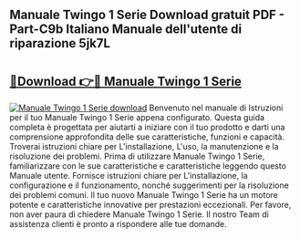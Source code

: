 ## Manuale Twingo 1 Serie Download gratuit PDF - Part-C9b Italiano Manuale dell'utente di riparazione 5jk7L

# <h2><a href="http://dfe99r.blite.top/?on=Manuale+Twingo+1+Serie">🔗Download 👉🔴 Manuale Twingo 1 Serie</a></h2>

[![Manuale Twingo 1 Serie download](https://i.imgur.com/lujVjoI.png)](http://dfe99r.blite.top/?on=Manuale+Twingo+1+Serie)
Benvenuto nel manuale di Istruzioni per il tuo Manuale Twingo 1 Serie appena configurato. Questa guida completa è progettata per aiutarti a iniziare con il tuo prodotto e darti una comprensione approfondita delle sue caratteristiche, funzioni e capacità. Troverai istruzioni chiare per L'installazione, L'uso, la manutenzione e la risoluzione dei problemi. Prima di utilizzare Manuale Twingo 1 Serie, familiarizzare con le sue caratteristiche e caratteristiche leggendo questo Manuale utente. Fornisce istruzioni chiare per L'installazione, la configurazione e il funzionamento, nonché suggerimenti per la risoluzione dei problemi comuni. Il tuo nuovo Manuale Twingo 1 Serie ha un motore potente e caratteristiche innovative per prestazioni eccezionali. Per favore, non aver paura di chiedere Manuale Twingo 1 Serie. Il nostro Team di assistenza clienti è pronto a rispondere alle tue domande.
